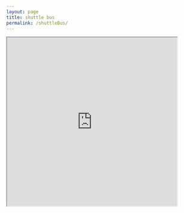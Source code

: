 ```yaml
---
layout: page
title: shuttle bus
permalink: /shuttleBus/
---
```


<iframe 
    width="90%" 
    height="450" 
    src="https://www.google.com/maps/d/u/0/embed?mid=16XmMZkf2_W6bPFprc6d3Etjq1g8K-ceN">
</iframe>
